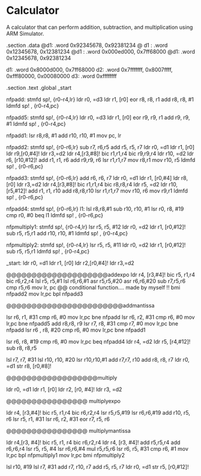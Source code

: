 # Calculator
A calculator that can perform addition, subtraction, and multiplication using ARM Simulator.

.section .data
 @d1: .word  0x92345678, 0x92381234
@ d1 : .word  0x12345678, 0x12381234
@d1 :  .word      0x000ed000, 0x7ff68000
@d1: .word  0x12345678, 0x92381234

d1: .word 0x8000d000, 0x7ff68000
d2: .word 0x7fffffff, 0x8007ffff, 0xfff80000, 0x00080000
d3: .word 0xffffffff

.section .text
.global _start

nfpadd:
stmfd sp!, {r0-r4,lr}
ldr r0, =d3
ldr r1, [r0]
eor r8, r8, r1
add r8, r8, #1
ldmfd sp! , {r0-r4,pc}

nfpadd5:
stmfd sp!, {r0-r4,lr}
ldr r0, =d3
ldr r1, [r0]
eor r9, r9, r1
add r9, r9, #1
ldmfd sp! , {r0-r4,pc}

nfpadd1:
lsr r8,r8, #1 
add r10, r10, #1
mov pc, lr

nfpadd2:
stmfd sp!, {r0-r6,lr}
sub r7, r6,r5
add r5, r5, r7
ldr r0, =d1
ldr r1, [r0]
ldr r9,[r0,#4]!
ldr r3,=d2
ldr r4,[r3,#8]!
bic r1,r1,r4
bic r9,r9,r4
ldr r10, =d2
ldr r6, [r10,#12]!
add r1, r1, r6
add r9,r9, r6
lsr r1,r1,r7
mov r8,r1
mov r10, r5
ldmfd sp! , {r0-r6,pc}

nfpadd3:
stmfd sp!, {r0-r6,lr}
add r6, r6, r7
ldr r0, =d1
ldr r1, [r0,#4]
ldr r8,[r0]
ldr r3,=d2
ldr r4,[r3,#8]!
bic r1,r1,r4
bic r8,r8,r4
ldr r5, =d2
ldr r10, [r5,#12]!
add r1, r1, r10
add r8,r8,r10
lsr r1,r1,r7
mov r10, r6
mov r9,r1
ldmfd sp! , {r0-r6,pc}

nfpadd4:
stmfd sp!, {r0-r6,lr}
l1:
lsl r8,r8,#1
sub r10, r10, #1
lsr r0, r8, #19
cmp r0, #0
beq l1
ldmfd sp! , {r0-r6,pc}

nfpmultiply1:
stmfd sp!, {r0-r4,lr}
lsr r5, r5, #12
ldr r0, =d2
ldr r1, [r0,#12]!
sub r5, r5,r1
add r10, r10, #1
ldmfd sp! , {r0-r4,pc}

nfpmultiply2:
stmfd sp!, {r0-r4,lr}
lsr r5, r5, #11
ldr r0, =d2
ldr r1, [r0,#12]!
sub r5, r5,r1
ldmfd sp! , {r0-r4,pc}

_start:
ldr r0, =d1
ldr r1, [r0]
ldr r2,[r0,#4]!
ldr r3,=d2

@@@@@@@@@@@@@@@@@@@@addexpo
ldr r4, [r3,#4]!
bic r5, r1,r4
bic r6,r2,r4
lsl r5, r5,#1
lsl r6,r6,#1
asr r5,r5,#20
asr r6,r6,#20
sub r7,r5,r6
cmp r5,r6
mov lr, pc                 @@ conditional function.... made by myself !!
bmi nfpadd2
mov lr,pc
bpl nfpadd3

@@@@@@@@@@@@@@@@@@@@@@@addmantissa

lsr r6, r1, #31
cmp r6, #0
mov  lr,pc
bne nfpadd
lsr r6, r2, #31
cmp r6, #0
mov  lr,pc
bne nfpadd5
add r8,r8, r9
lsr r7, r8, #31
cmp r7, #0
mov  lr,pc
bne nfpadd
lsr r6 , r8, #20
cmp r6, #0
mov lr,pc
bne nfpadd1

lsr r6, r8, #19
cmp r6, #0
mov lr,pc
beq nfpadd4
ldr r4, =d2
ldr r5, [r4,#12]!
sub r8, r8,r5

lsl r7, r7, #31
lsl r10, r10, #20
lsr r10,r10,#1
add r7,r7, r10
add r8, r8, r7
ldr r0, =d1
str r8, [r0,#8]!

@@@@@@@@@@@@@@@@@@multiply

ldr r0, =d1
ldr r1, [r0]
ldr r2, [r0, #4]!
ldr r3, =d2


@@@@@@@@@@@@@@@@ multiplyexpo

ldr r4, [r3,#4]!
bic r5, r1,r4
bic r6,r2,r4
lsr r5,r5,#19
lsr r6,r6,#19
add r10, r5, r6
lsr r5, r1, #31
lsr r6, r2, #31
eor r7, r5, r6

@@@@@@@@@@@@@@@@ multiplymantissa
																					
ldr r4,[r3, #4]!
bic r5, r1, r4
bic r6,r2,r4
ldr r4, [r3, #4]!
add r5,r5,r4
add r6,r6,r4
lsr r5, r5, #4
lsr r6,r6,#4
mul r5,r5,r6
lsr  r6, r5, #31
cmp r6, #1
mov lr,pc
bpl nfpmultiply1
mov lr,pc
bmi nfpmultiply2

lsl r10, #19
lsl r7, #31
add r7, r10, r7
add r5, r5, r7
ldr r0, =d1
str r5, [r0,#12]!

